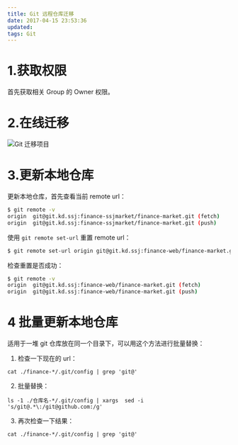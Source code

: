 ```yaml
---
title: Git 远程仓库迁移
date: 2017-04-15 23:53:36
updated:
tags: Git
---
```


# 1.获取权限

首先获取相关 Group 的 Owner 权限。

# 2.在线迁移

![Git 迁移项目](/img/git/git_transfer_project.png)

# 3.更新本地仓库

更新本地仓库，首先查看当前 remote url：

```bash
$ git remote -v
origin  git@git.kd.ssj:finance-ssjmarket/finance-market.git (fetch)
origin  git@git.kd.ssj:finance-ssjmarket/finance-market.git (push)
```

使用 `git remote set-url`  重置 remote url：

```bash
$ git remote set-url origin git@git.kd.ssj:finance-web/finance-market.git
```

检查重置是否成功：

```bash
$ git remote -v
origin  git@git.kd.ssj:finance-web/finance-market.git (fetch)
origin  git@git.kd.ssj:finance-web/finance-market.git (push)
```

# 4 批量更新本地仓库

适用于一堆 git 仓库放在同一个目录下，可以用这个方法进行批量替换：

1. 检查一下现在的 url：

```
cat ./finance-*/.git/config | grep 'git@'
```

2. 批量替换：

```
ls -1 ./仓库名-*/.git/config | xargs  sed -i 's/git@.*\:/git@github.com:/g'
```
3. 再次检查一下结果：

```
cat ./finance-*/.git/config | grep 'git@'
```


